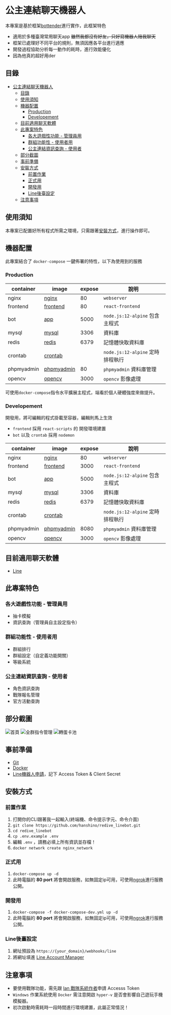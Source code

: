 # 公主連結聊天機器人

本專案是基於框架[bottender](https://bottender.js.org/)進行實作，此框架特色

* 適用於多種臺灣常用聊天app ~~雖然我都沒有好友，只好寫機器人陪我聊天~~
* 框架已處理好不同平台的規則，無須因應各平台進行適應
* 開發過程協助分析每一動作的耗時，進行效能優化
* 因為他真的超好用der

## 目錄

- [公主連結聊天機器人](#公主連結聊天機器人)
  - [目錄](#目錄)
  - [使用須知](#使用須知)
  - [機器配置](#機器配置)
    - [Production](#production)
    - [Developement](#developement)
  - [目前適用聊天軟體](#目前適用聊天軟體)
  - [此專案特色](#此專案特色)
    - [各大遊戲性功能 - 管理員用](#各大遊戲性功能---管理員用)
    - [群組功能性 - 使用者用](#群組功能性---使用者用)
    - [公主連結資訊查詢 - 使用者](#公主連結資訊查詢---使用者)
  - [部分截圖](#部分截圖)
  - [事前準備](#事前準備)
  - [安裝方式](#安裝方式)
    - [前置作業](#前置作業)
    - [正式用](#正式用)
    - [開發用](#開發用)
    - [Line後臺設定](#line後臺設定)
  - [注意事項](#注意事項)

## 使用須知

本專案已配置好所有程式所需之環境，只需跟著[安裝方式](#安裝方式)，進行操作即可。

## 機器配置

此專案結合了 `docker-compose` 一鍵佈署的特性，以下為使用到的服務

### Production

| container  | image                                                                                  | expose | 說明                             |
| ---------- | -------------------------------------------------------------------------------------- | ------ | -------------------------------- |
| nginx      | [nginx](https://hub.docker.com/_/nginx)                                                | 80     | `webserver`                      |
| frontend   | [frontend](https://github.com/hanshino/redive_linebot/blob/master/frontend/Dockerfile) | 80     | `react-frontend`                 |
| bot        | [app](https://github.com/hanshino/redive_linebot/blob/master/app/Dockerfile)           | 5000   | `node.js:12-alpine` 包含主程式   |
| mysql      | [mysql](https://hub.docker.com/_/mysql)                                                | 3306   | 資料庫                           |
| redis      | [redis](https://hub.docker.com/_/redis)                                                | 6379   | 記憶體快取資料庫                 |
| crontab    | [crontab](https://github.com/hanshino/redive_linebot/blob/master/job/Dockerfile)       |        | `node.js:12-alpine` 定時排程執行 |
| phpmyadmin | [phpmyadmin](https://hub.docker.com/r/phpmyadmin/phpmyadmin/)                          | 80     | `phpmyadmin` 資料庫管理          |
| opencv     | [opencv](https://github.com/hanshino/redive_linebot/blob/master/opencv/Dockerfile)     | 3000   | `opencv` 影像處理                |

可使用`docker-compose`指令水平擴展主程式，端看於個人硬體強度來做提升。

### Developement

開發用，將可編輯的程式掛載至容器，編輯則馬上生效
- `frontend` 採用 `react-scripts` 的 開發環境建置
- `bot` 以及 `crontab` 採用 `nodemon`

| container  | image                                                                                  | expose | 說明                             |
| ---------- | -------------------------------------------------------------------------------------- | ------ | -------------------------------- |
| nginx      | [nginx](https://hub.docker.com/_/nginx)                                                | 80     | `webserver`                      |
| frontend   | [frontend](https://github.com/hanshino/redive_linebot/blob/master/frontend/Dockerfile) | 3000   | `react-frontend`                 |
| bot        | [app](https://github.com/hanshino/redive_linebot/blob/master/app/Dockerfile)           | 5000   | `node.js:12-alpine` 包含主程式   |
| mysql      | [mysql](https://hub.docker.com/_/mysql)                                                | 3306   | 資料庫                           |
| redis      | [redis](https://hub.docker.com/_/redis)                                                | 6379   | 記憶體快取資料庫                 |
| crontab    | [crontab](https://github.com/hanshino/redive_linebot/blob/master/job/Dockerfile)       |        | `node.js:12-alpine` 定時排程執行 |
| phpmyadmin | [phpmyadmin](https://hub.docker.com/r/phpmyadmin/phpmyadmin/)                          | 8080   | `phpmyadmin` 資料庫管理          |
| opencv     | [opencv](https://github.com/hanshino/redive_linebot/blob/master/opencv/Dockerfile)     | 3000   | `opencv` 影像處理                |

## 目前適用聊天軟體

* [Line](https://line.me/zh-hant/)

## 此專案特色

### 各大遊戲性功能 - 管理員用
* 抽卡模擬
* 資訊查詢（管理員自主設定指令）

### 群組功能性 - 使用者用
* 群組排行
* 群組設定（自定義功能開關）
* 等級系統

### 公主連結資訊查詢 - 使用者
* 角色資訊查詢
* 戰隊報名管理
* 官方活動查詢


## 部分截圖

![首頁](readmepic/home.png)
![全群指令管理](readmepic/GlobalOrder.png)
![轉蛋卡池](readmepic/GachaPool.png)

## 事前準備

* [Git](https://git-scm.com/)
* [Docker](https://www.docker.com/)
* [Line機器人申請](https://manager.line.biz/)，記下 Access Token & Client Secret

## 安裝方式

### 前置作業

1. 打開你的CLI跟著我一起輸入(終端機、命令提示字元、命令介面)
2. `git clone https://github.com/hanshino/redive_linebot.git`
3. `cd redive_linebot`
4. `cp .env.example .env`
5. 編輯 `.env` ，請務必填上所有資訊並存檔！
6. `docker network create nginx_network`

### 正式用

1. `docker-compose up -d`
2. 此時電腦的 **80 port** 將會開啟服務，如無固定ip可用，可使用[ngrok](https://ngrok.com/)進行服務公開。

### 開發用

1. `docker-compose -f docker-compose-dev.yml up -d`
2. 此時電腦的 **80 port** 將會開啟服務，如無固定ip可用，可使用[ngrok](https://ngrok.com/)進行服務公開。

### Line後臺設定

1.  網址預設為 `https://{your_domain}/webhooks/line`
2. 將網址填進 [Line Account Manager](https://manager.line.biz/)

## 注意事項

* 要使用戰隊功能，需先跟 [Ian 戰隊系統作者](https://discord.gg/cwFc4qh)申請 Accesss Token
* `Windows` 作業系統使用 `Docker` 需注意開啟 `hyper-v` 是否會影響自己遊玩手機模擬器。
* 初次啟動時需耗時一段時間進行環境建置，此屬正常情況！
